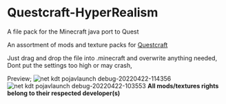 # Questcraft-HyperRealism
A file pack for the Minecraft java port to Quest


An assortment of mods and texture packs for [Questcraft](https://github.com/QuestCraftPlusPlus/QuestCraft)

Just drag and drop the file into .minecraft and overwrite anything needed,
Dont put the settings too high or may crash,

Preview;
![net kdt pojavlaunch debug-20220422-114356](https://user-images.githubusercontent.com/104230813/164792305-03deeb49-7b38-4df9-9e08-646267b3eafa.jpg)
![net kdt pojavlaunch debug-20220422-103553](https://user-images.githubusercontent.com/104230813/164792342-180c5e02-7d8f-4323-acfb-8af6bd3a5d2a.jpg)
**All mods/textures rights belong to their respected developer(s)**
